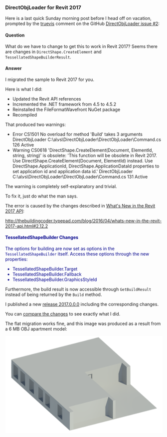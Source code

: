 <head>
<title>The Building Coder</title>
<meta http-equiv="Content-Type" content="text/html; charset=utf-8"/>
<link rel="stylesheet" type="text/css" href="3dwc.css"/>
<script src="https://cdn.rawgit.com/google/code-prettify/master/loader/run_prettify.js?autoload=true" defer="defer"></script>
</head>

<!---

DirectObjLoader for Revit 2017 @AutodeskForge #revitapi #3dwebcoder @AutodeskRevit #aec #bim @RTCEvents

&ndash; 
...

-->

### DirectObjLoader for Revit 2017

Here is a last quick Sunday morning post before I head off on vacation, prompted
by the [truevis](https://github.com/truevis) comment on
the GitHub [DirectObjLoader issue #2](https://github.com/jeremytammik/DirectObjLoader/issues/2):

#### <a name="2"></a>Question

What do we have to change to get this to work in Revit 2017? Seems there are changes in `DirectShape.CreateElement` and `TessellatedShapeBuilderResult`.

#### <a name="3"></a>Answer

I migrated the sample to Revit 2017 for you.

Here is what I did:

- Updated the Revit API references
- Incremented the .NET framework from 4.5 to 4.5.2
- Reinstalled the FileFormatWavefront NuGet package
- Recompiled

That produced two warnings:

- Error CS1501 No overload for method 'Build' takes 3 arguments DirectObjLoader C:\a\vs\DirectObjLoader\DirectObjLoader\Command.cs 126 Active
- Warning CS0618 'DirectShape.CreateElement(Document, ElementId, string, string)' is obsolete: 'This function will be obsolete in Revit 2017. Use DirectShape.CreateElement(Document, ElementId) instead. Use DirectShape.ApplicationId, DirectShape.ApplicationDataId properties to set application id and application data id.' DirectObjLoader C:\a\vs\DirectObjLoader\DirectObjLoader\Command.cs 131 Active

The warning is completely self-explanatory and trivial.

To fix it, just do what the man says.

The error is caused by the changes described
in [What's New in the Revit 2017 API](http://thebuildingcoder.typepad.com/blog/2016/04/whats-new-in-the-revit-2017-api.html):

http://thebuildingcoder.typepad.com/blog/2016/04/whats-new-in-the-revit-2017-api.html#2.12.2

<font color="darkblue">

#### <a name="4"></a>TessellatedShapeBuilder Changes

The options for building are now set as options in the `TessellatedShapeBuilder` itself. Access these options through the new properties:

- TessellatedShapeBuilder.Target
- TessellatedShapeBuilder.Fallback
- TessellatedShapeBuilder.GraphicsStyleId

</font>

Furthermore, the build result is now accessible through `GetBuildResult` instead of being returned by the `Build` method.

I published a new [release 2017.0.0.0](https://github.com/jeremytammik/DirectObjLoader/releases/tag/2017.0.0.0) including the corresponding changes.

You can [compare the changes](https://github.com/jeremytammik/DirectObjLoader/compare/2015.0.0.22...2017.0.0.0) to see exactly what I did.

The flat migration works fine, and this image was produced as a result from a 6 MB OBJ apartment model:

<center>
<img src="img/directobjloader_2017_emser.png" alt="DirectObjLoader loaded a 6 MB OBJ model of an apartment" width="572">
</center>
